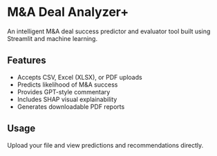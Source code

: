 
# M&A Deal Analyzer+

An intelligent M&A deal success predictor and evaluator tool built using Streamlit and machine learning.

## Features
- Accepts CSV, Excel (XLSX), or PDF uploads
- Predicts likelihood of M&A success
- Provides GPT-style commentary
- Includes SHAP visual explainability
- Generates downloadable PDF reports

## Usage
Upload your file and view predictions and recommendations directly.
